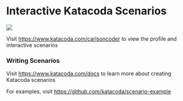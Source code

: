 # Interactive Katacoda Scenarios

[![](http://shields.katacoda.com/katacoda/carlsoncoder/count.svg)](https://www.katacoda.com/carlsoncoder "Get your profile on Katacoda.com")

Visit https://www.katacoda.com/carlsoncoder to view the profile and interactive scenarios

### Writing Scenarios
Visit https://www.katacoda.com/docs to learn more about creating Katacoda scenarios

For examples, visit https://github.com/katacoda/scenario-example
